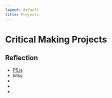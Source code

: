 ```yaml
---
layout: default
title: Projects
---
```


# <b>Critical Making Projects</b>

## <b>Reflection</b>
- [P5.js](carolofthebells.html)
- bitsy
-
-
-
